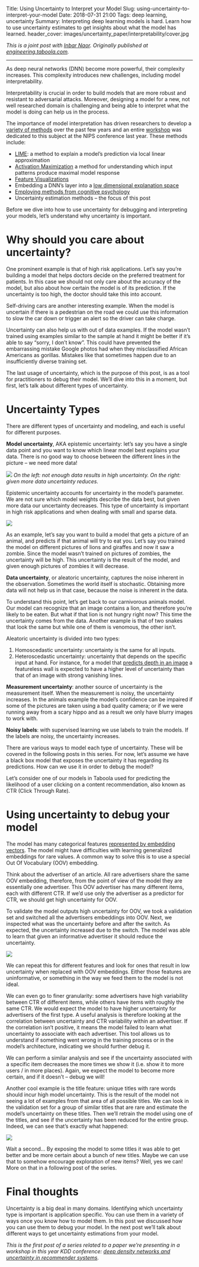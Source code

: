 Title: Using Uncertainty to Interpret your Model
Slug: using-uncertainty-to-interpret-your-model
Date: 2018-07-31 21:00
Tags: deep learning, uncertainty
Summary: Interpreting deep learning models is hard. Learn how to use uncertainty estimates to get insights about what the model has learned.
header_cover: images/uncertainty_paper/interpretability/cover.jpg

*This is a joint post with [Inbar Naor](https://medium.com/@inbarnaor). Originally published at [engineering.taboola.com](https://engineering.taboola.com/using-uncertainty-interpret-model).*

---

As deep neural networks (DNN) become more powerful, their complexity increases. This complexity introduces new challenges, including model interpretability.

Interpretability is crucial in order to build models that are more robust and resistant to adversarial attacks. Moreover, designing a model for a new, not well researched domain is challenging and being able to interpret what the model is doing can help us in the process.

The importance of model interpretation has driven researchers to develop a [variety of methods](https://arxiv.org/pdf/1706.07979.pdf) over the past few years and an entire [workshop](http://www.interpretable-ml.org/nips2017workshop) was dedicated to this subject at the NIPS conference last year. These methods include:

*   [LIME](https://arxiv.org/abs/1602.04938): a method to explain a model’s prediction via local linear approximation
*   [Activation Maximization](https://pdfs.semanticscholar.org/65d9/94fb778a8d9e0f632659fb33a082949a50d3.pdf) a method for understanding which input patterns produce maximal model response
*   [Feature Visualizations](https://distill.pub/2017/feature-visualization)
*   Embedding a DNN’s layer into a [low dimensional explanation space](http://www.interpretable-ml.org/nips2017workshop/papers/04.pdf)
*   [Employing methods from cognitive psychology](https://deepmind.com/blog/cognitive-psychology/)
*   Uncertainty estimation methods – the focus of this post

Before we dive into how to use uncertainty for debugging and interpreting your models, let’s understand why uncertainty is important.

# Why should you care about uncertainty?

One prominent example is that of high risk applications. Let’s say you’re building a model that helps doctors decide on the preferred treatment for patients. In this case we should not only care about the accuracy of the model, but also about how certain the model is of its prediction. If the uncertainty is too high, the doctor should take this into account.

Self-driving cars are another interesting example. When the model is uncertain if there is a pedestrian on the road we could use this information to slow the car down or trigger an alert so the driver can take charge.

Uncertainty can also help us with out of data examples. If the model wasn’t trained using examples similar to the sample at hand it might be better if it’s able to say “sorry, I don’t know”. This could have prevented the embarrassing mistake Google photos had when they misclassified African Americans as gorillas. Mistakes like that sometimes happen due to an insufficiently diverse training set.

The last usage of uncertainty, which is the purpose of this post, is as a tool for practitioners to debug their model. We’ll dive into this in a moment, but first, let’s talk about different types of uncertainty.

# Uncertainty Types

There are different types of uncertainty and modeling, and each is useful for different purposes.

**Model uncertainty**, AKA epistemic uncertainty: let’s say you have a single data point and you want to know which linear model best explains your data. There is no good way to choose between the different lines in the picture – we need more data!

![](images/uncertainty_paper/interpretability/model_uncertainty.png)
*On the left: not enough data results in high uncertainty. On the right: given more data uncertainty reduces.*

Epistemic uncertainty accounts for uncertainty in the model’s parameter. We are not sure which model weights describe the data best, but given more data our uncertainty decreases. This type of uncertainty is important in high risk applications and when dealing with small and sparse data.

![](images/uncertainty_paper/interpretability/animals.png)

As an example, let’s say you want to build a model that gets a picture of an animal, and predicts if that animal will try to eat you. Let’s say you trained the model on different pictures of lions and giraffes and now it saw a zombie. Since the model wasn’t trained on pictures of zombies, the uncertainty will be high. This uncertainty is the result of the model, and given enough pictures of zombies it will decrease.

**Data uncertainty**, or aleatoric uncertainty, captures the noise inherent in the observation. Sometimes the world itself is stochastic. Obtaining more data will not help us in that case, because the noise is inherent in the data.

To understand this point, let’s get back to our carnivorous animals model. Our model can recognize that an image contains a lion, and therefore you’re likely to be eaten. But what if that lion is not hungry right now? This time the uncertainty comes from the data. Another example is that of two snakes that look the same but while one of them is venomous, the other isn’t.

Aleatoric uncertainty is divided into two types:

1.  Homoscedastic uncertainty: uncertainty is the same for all inputs.
2.  Heteroscedastic uncertainty: uncertainty that depends on the specific input at hand. For instance, for a model that [predicts depth in an image](https://arxiv.org/abs/1703.04977) a featureless wall is expected to have a higher level of uncertainty than that of an image with strong vanishing lines.

**Measurement uncertainty**: another source of uncertainty is the measurement itself. When the measurement is noisy, the uncertainty increases. In the animals example the model’s confidence can be impaired if some of the pictures are taken using a bad quality camera; or if we were running away from a scary hippo and as a result we only have blurry images to work with.

**Noisy labels**: with supervised learning we use labels to train the models. If the labels are noisy, the uncertainty increases.

There are various ways to model each type of uncertainty. These will be covered in the following posts in this series. For now, let’s assume we have a black box model that exposes the uncertainty it has regarding its predictions. How can we use it in order to debug the model?

Let’s consider one of our models in Taboola used for predicting the likelihood of a user clicking on a content recommendation, also known as CTR (Click Through Rate).

# Using uncertainty to debug your model

The model has many categorical features [represented by embedding vectors](https://engineering.taboola.com/using-word2vec-better-embeddings-categorical-features/). The model might have difficulties with learning generalized embeddings for rare values. A common way to solve this is to use a special Out Of Vocabulary (OOV) embedding.

Think about the advertiser of an article. All rare advertisers share the same OOV embedding, therefore, from the point of view of the model they are essentially one advertiser. This OOV advertiser has many different items, each with different CTR. If we’d use only the advertiser as a predictor for CTR, we should get high uncertainty for OOV.

To validate the model outputs high uncertainty for OOV, we took a validation set and switched all the advertisers embeddings into OOV. Next, we inspected what was the uncertainty before and after the switch. As expected, the uncertainty increased due to the switch. The model was able to learn that given an informative advertiser it should reduce the uncertainty.

![](images/uncertainty_paper/interpretability/oov_uncertainty.png)

We can repeat this for different features and look for ones that result in low uncertainty when replaced with OOV embeddings. Either those features are uninformative, or something in the way we feed them to the model is not ideal.

We can even go to finer granularity: some advertisers have high variability between CTR of different items, while others have items with roughly the same CTR. We would expect the model to have higher uncertainty for advertisers of the first type. A useful analysis is therefore looking at the correlation between uncertainty and CTR variability within an advertiser. If the correlation isn’t positive, it means the model failed to learn what uncertainty to associate with each advertiser. This tool allows us to understand if something went wrong in the training process or in the model’s architecture, indicating we should further debug it.

We can perform a similar analysis and see if the uncertainty associated with a specific item decreases the more times we show it (i.e. show it to more users / in more places). Again, we expect the model to become more certain, and if it doesn’t – debug we will!

Another cool example is the title feature: unique titles with rare words should incur high model uncertainty. This is the result of the model not seeing a lot of examples from that area of all possible titles. We can look in the validation set for a group of similar titles that are rare and estimate the model’s uncertainty on these titles. Then we’ll retrain the model using one of the titles, and see if the uncertainty has been reduced for the entire group. Indeed, we can see that’s exactly what happened:

![](images/uncertainty_paper/interpretability/title_uncertainty.jpg)

Wait a second... By exposing the model to some titles it was able to get better and be more certain about a bunch of new titles. Maybe we can use that to somehow encourage exploration of new items? Well, yes we can! More on that in a following post of the series.

# Final thoughts

Uncertainty is a big deal in many domains. Identifying which uncertainty type is important is application specific. You can use them in a variety of ways once you know how to model them. In this post we discussed how you can use them to debug your model. In the next post we’ll talk about different ways to get uncertainty estimations from your model.

*This is the first post of a series related to a paper we’re presenting in a workshop in this year KDD conference: [deep density networks and uncertainty in recommender systems](https://arxiv.org/abs/1711.02487).*
